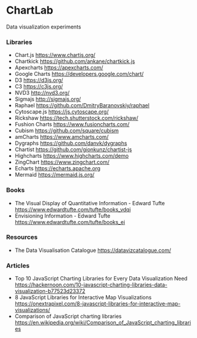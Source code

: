 # ChartLab
Data visualization experiments


### Libraries

* Chart.js https://www.chartjs.org/
* Chartkick https://github.com/ankane/chartkick.js
* Apexcharts https://apexcharts.com/
* Google Charts https://developers.google.com/chart/
* D3 https://d3js.org/
* C3 https://c3js.org/
* NVD3 http://nvd3.org/
* Sigmajs http://sigmajs.org/
* Raphael https://github.com/DmitryBaranovskiy/raphael
* Cytoscape.js https://js.cytoscape.org/
* Rickshaw https://tech.shutterstock.com/rickshaw/
* Fushion Charts https://www.fusioncharts.com/
* Cubism https://github.com/square/cubism
* amCharts https://www.amcharts.com/
* Dygraphs https://github.com/danvk/dygraphs
* Chartist https://github.com/gionkunz/chartist-js
* Highcharts https://www.highcharts.com/demo
* ZingChart https://www.zingchart.com/
* Echarts https://echarts.apache.org
* Mermaid https://mermaid.js.org/

### Books

* The Visual Display of Quantitative Information - Edward Tufte https://www.edwardtufte.com/tufte/books_vdqi
* Envisioning Information - Edward Tufte https://www.edwardtufte.com/tufte/books_ei

### Resources

* The Data Visualisation Catalogue https://datavizcatalogue.com/

### Articles

* Top 10 JavaScript Charting Libraries for Every Data Visualization Need https://hackernoon.com/10-javascript-charting-libraries-data-visualization-b77523d23372
* 8 JavaScript Libraries for Interactive Map Visualizations https://onextrapixel.com/8-javascript-libraries-for-interactive-map-visualizations/
* Comparison of JavaScript charting libraries https://en.wikipedia.org/wiki/Comparison_of_JavaScript_charting_libraries
